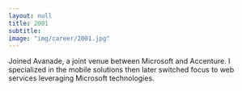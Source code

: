 ```yaml
---
layout: null
title: 2001
subtitle:
image: "img/career/2001.jpg"
---
```

Joined Avanade, a joint venue between Microsoft and Accenture. I specialized in the mobile solutions then later switched focus to web services leveraging Microsoft technologies.
